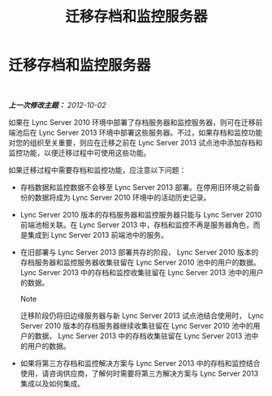 ﻿---
title: 迁移存档和监控服务器
TOCTitle: 迁移存档和监控服务器
ms:assetid: 77831579-df45-4697-b8c5-207b74a07a40
ms:mtpsurl: https://technet.microsoft.com/zh-cn/library/JJ205015(v=OCS.15)
ms:contentKeyID: 49313303
ms.date: 05/19/2016
mtps_version: v=OCS.15
ms.translationtype: HT
---

# 迁移存档和监控服务器

 

_**上一次修改主题：** 2012-10-02_

如果在 Lync Server 2010 环境中部署了存档服务器和监控服务器，则可在迁移前端池后在 Lync Server 2013 环境中部署这些服务器。不过，如果存档和监控功能对您的组织至关重要，则应在迁移之前在 Lync Server 2013 试点池中添加存档和监控功能，以便迁移过程中可使用这些功能。

如果迁移过程中需要存档和监控功能，应注意以下问题：

  - 存档数据和监控数据不会移至 Lync Server 2013 部署。在停用旧环境之前备份的数据将成为 Lync Server 2010 环境中的活动历史记录。

  - Lync Server 2010 版本的存档服务器和监控服务器只能与 Lync Server 2010 前端池相关联。在 Lync Server 2013 中，存档和监控不再是服务器角色，而是集成到 Lync Server 2013 前端池中的服务。

  - 在旧部署与 Lync Server 2013 部署共存的阶段， Lync Server 2010 版本的存档服务器和监控服务器收集驻留在 Lync Server 2010 池中的用户的数据。 Lync Server 2013 中的存档和监控收集驻留在 Lync Server 2013 池中的用户的数据。
    
    > [!NOTE]
    > 迁移阶段仍将旧边缘服务器与新 Lync Server 2013 试点池结合使用时， Lync Server 2010 版本的存档服务器继续收集驻留在 Lync Server 2010 池中的用户的数据， Lync Server 2013 中的存档收集驻留在 Lync Server 2013 池中的用户的数据。


  - 如果将第三方存档和监控解决方案与 Lync Server 2013 中的存档和监控结合使用，请咨询供应商，了解何时需要将第三方解决方案与 Lync Server 2013 集成以及如何集成。

